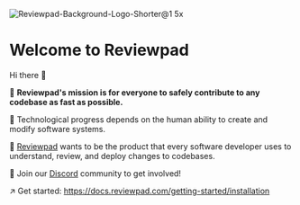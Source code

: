 ![Reviewpad-Background-Logo-Shorter@1 5x](https://user-images.githubusercontent.com/38539/186731843-16f84f3e-1dd8-42c4-a575-7b5f3d3b5a92.png)

# Welcome to Reviewpad

Hi there 👋

🥅 **Reviewpad's mission is for everyone to safely contribute to any codebase as fast as possible.**

🎡 Technological progress depends on the human ability to create and modify software systems. 

🚀 [Reviewpad](https://reviewpad.com) wants to be the product that every software developer uses to understand, review, and deploy changes to codebases.

📣 Join our [Discord](http://reviewpad.com/discord) community to get involved!

↗️  Get started: https://docs.reviewpad.com/getting-started/installation
